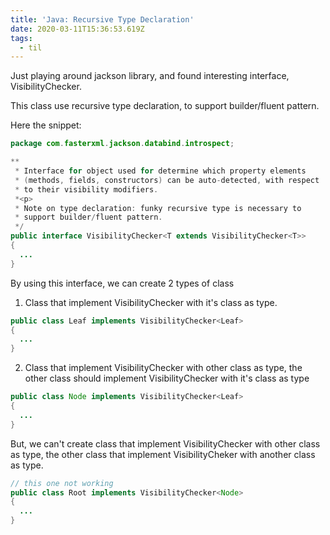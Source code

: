 ```yaml
---
title: 'Java: Recursive Type Declaration'
date: 2020-03-11T15:36:53.619Z
tags:
  - til
---
```

Just playing around jackson library, and found interesting interface, VisibilityChecker.

This class use recursive type declaration, to support builder/fluent pattern.

Here the snippet:

```java
package com.fasterxml.jackson.databind.introspect;

**
 * Interface for object used for determine which property elements
 * (methods, fields, constructors) can be auto-detected, with respect
 * to their visibility modifiers.
 *<p>
 * Note on type declaration: funky recursive type is necessary to
 * support builder/fluent pattern.
 */
public interface VisibilityChecker<T extends VisibilityChecker<T>>
{
  ...
}
```

By using this interface, we can create 2 types of class

1. Class that implement VisibilityChecker with it's class as type.

```java
public class Leaf implements VisibilityChecker<Leaf> 
{
  ...
}
```

2. Class that implement VisibilityChecker with other class as type, the other class should implement VisibilityChecker with it's class as type

```java
public class Node implements VisibilityChecker<Leaf> 
{
  ...
}
```

But, we can't create class that implement VisibilityChecker with other class as type, the other class that implement VisibilityCheker with another class as type.

```java
// this one not working
public class Root implements VisibilityChecker<Node>
{
  ...
}
```
